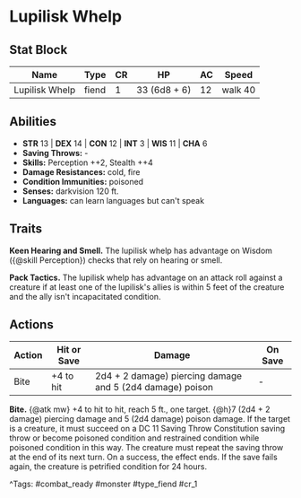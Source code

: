 # Lupilisk Whelp

## Stat Block

| Name | Type | CR | HP | AC | Speed |
|------|------|----|----|----|-------|
| Lupilisk Whelp | fiend | 1 | 33 (6d8 + 6) | 12 | walk 40 |

## Abilities

- **STR** 13 | **DEX** 14 | **CON** 12 | **INT** 3 | **WIS** 11 | **CHA** 6
- **Saving Throws:** -  
- **Skills:** Perception ++2, Stealth ++4  
- **Damage Resistances:** cold, fire  
- **Condition Immunities:** poisoned  
- **Senses:** darkvision 120 ft.  
- **Languages:** can learn languages but can't speak

## Traits

**Keen Hearing and Smell.** The lupilisk whelp has advantage on Wisdom ({@skill Perception}) checks that rely on hearing or smell.

**Pack Tactics.** The lupilisk whelp has advantage on an attack roll against a creature if at least one of the lupilisk's allies is within 5 feet of the creature and the ally isn't incapacitated condition.


## Actions

| Action | Hit or Save | Damage | On Save |
|--------|--------------|--------|----------|
| Bite | +4 to hit | 2d4 + 2 damage) piercing damage and 5 (2d4 damage) poison | - |

**Bite.** {@atk mw} +4 to hit to hit, reach 5 ft., one target. {@h}7 (2d4 + 2 damage) piercing damage and 5 (2d4 damage) poison damage. If the target is a creature, it must succeed on a DC 11 Saving Throw Constitution saving throw or become poisoned condition and restrained condition while poisoned condition in this way. The creature must repeat the saving throw at the end of its next turn. On a success, the effect ends. If the save fails again, the creature is petrified condition for 24 hours.


^Tags: #combat_ready #monster #type_fiend #cr_1